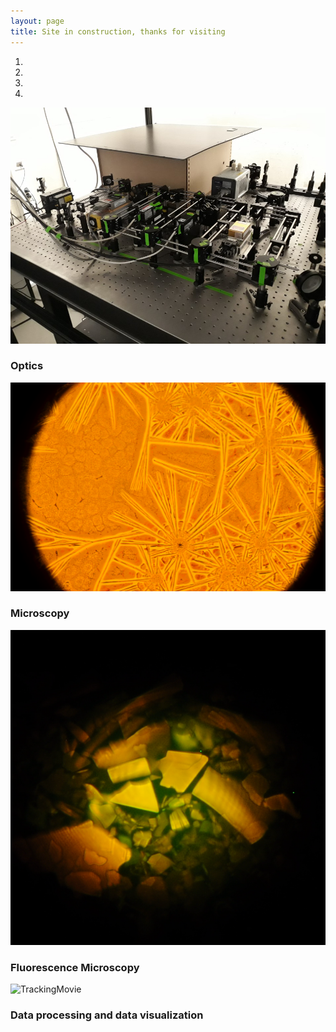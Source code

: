 ```yaml
---
layout: page
title: Site in construction, thanks for visiting
--- 
```


<section id = "presentations">
			<div class ="blue-divider"></div>
			<div class ="heading">
			</div>
            <div id ="myCarousel" class="carousel slide text-center" data-ride="carousel">
				<ol class="carousel-indicators">
					<li data-target="#myCarousel" data-slide-to="0" class="active"></li>
					<li data-target="#myCarousel" data-slide-to="1"></li>
					<li data-target="#myCarousel" data-slide-to="2"></li>
					<li data-target="#myCarousel" data-slide-to="3"></li>
				</ol>
				<div class="carousel-inner" role="listbox">
					<div class="carousel-item active">
						<img src="/images/setup.jpg" alt= "Optics">
						<div class="carousel-caption">
							<h3>Optics</h3>
						</div>
					</div>
					<div class="carousel-item">
						<img src="/images/Perovskite.JPG" alt= "MicroscopyImage">
						<div class="carousel-caption">
						<h3>Microscopy</h3>
						</div>
					</div>		
					<div class="carousel-item">
						<img src="/images/2DP.png" alt= "Fluorescence Microscopy Image">
						<div class="carousel-caption">
						<h3>Fluorescence Microscopy</h3>
						</div>
					</div>
					<div class="carousel-item">
						<img src="/images/TrackMovie.gif" alt= "TrackingMovie">
						<div class="carousel-caption">
							<h3>Data processing and data visualization</h3>
						</div>
					</div>
				</div>
				<a class="carousel-control-prev" href="#myCarousel" data-slide="prev" role="button"> <span class="fa fa-arrow-left"></span></a>
				<a class="carousel-control-next " href="#myCarousel" data-slide="next" role="button"> <span class="fa fa-arrow-right"></span></a>
			</div>			
</section>